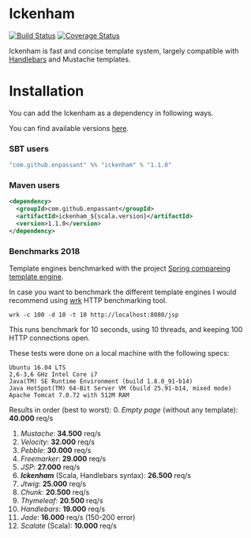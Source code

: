 # Ickenham

[![Build Status](https://travis-ci.org/enpassant/ickenham.svg?branch=master)](https://travis-ci.org/enpassant/ickenham)
[![Coverage Status](https://img.shields.io/coveralls/enpassant/ickenham.svg)](https://img.shields.io/coveralls/enpassant/ickenham)

Ickenham is fast and concise template system, largely compatible with [Handlebars](https://handlebarsjs.com/) and Mustache templates.

Installation
============

You can add the Ickenham as a dependency in following ways.

You can find available versions [here](https://mvnrepository.com/artifact/com.github.enpassant/ickenham).

### SBT users

```scala
"com.github.enpassant" %% "ickenham" % "1.1.0"
```

### Maven users

```xml
<dependency>
  <groupId>com.github.enpassant</groupId>
  <artifactId>ickenham_${scala.version}</artifactId>
  <version>1.1.0</version>
</dependency>
```

### Benchmarks 2018

Template engines benchmarked with the project [Spring compareing template engine](https://github.com/jreijn/spring-comparing-template-engines/).

In case you want to benchmark the different template engines I would recommend using [wrk](https://github.com/wg/wrk) HTTP benchmarking tool.

```
wrk -c 100 -d 10 -t 10 http://localhost:8080/jsp
```
This runs benchmark for 10 seconds, using 10 threads, and keeping 100 HTTP connections open.

These tests were done on a local machine with the following specs:

```
Ubuntu 16.04 LTS
2,6-3,6 GHz Intel Core i7
Java(TM) SE Runtime Environment (build 1.8.0_91-b14)
Java HotSpot(TM) 64-Bit Server VM (build 25.91-b14, mixed mode)
Apache Tomcat 7.0.72 with 512M RAM
```

Results in order (best to worst):
0. _Empty page_ (without any template): **40.000** req/s
1. _Mustache_: **34.500** req/s
2. _Velocity_: **32.000** req/s
3. _Pebble_: **30.000** req/s
4. _Freemarker_: **29.000** req/s
5. _JSP_: **27.000** req/s
6. _**Ickenham**_ (Scala, Handlebars syntax): **26.500** req/s
7. _Jtwig_: **25.000** req/s
8. _Chunk_: **20.500** req/s
9. _Thymeleaf_: **20.500** req/s
10. _Handlebars_: **19.000** req/s
11. _Jade_: **16.000** req/s (150-200 error)
12. _Scalate_ (Scala): **10.000** req/s
